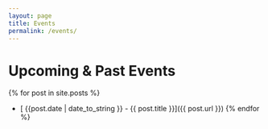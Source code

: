 ```yaml
---
layout: page
title: Events
permalink: /events/
---
```

# Upcoming & Past Events

{% for post in site.posts %}
- [ {{post.date | date_to_string }} - {{ post.title }}]({{ post.url }})
{% endfor %}
